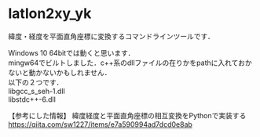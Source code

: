 # latlon2xy_yk
緯度・経度を平面直角座標に変換するコマンドラインツールです．

Windows 10 64bitでは動くと思います．\
mingw64でビルトしました．c++系のdllファイルの在りかをpathに入れておかないと動かないかもしれません．\
以下の２つです．\
libgcc_s_seh-1.dll\
libstdc++-6.dll


【参考にした情報】
緯度経度と平面直角座標の相互変換をPythonで実装する\
https://qiita.com/sw1227/items/e7a590994ad7dcd0e8ab
